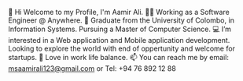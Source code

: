 👋 Hi Welcome to my Profile, I'm Aamir Ali.
🧑‍💻 Working as a Software Engineer @ Anywhere.
📖 Graduate from the University of Colombo, in Information Systems. Pursuing a Master of Computer Science.
💻 I’m interested in a Web application and Mobile application development.
  Looking to explore the world with end of oppertunity and welcome for startups.
💞️ Love in work life balance.
📫 You can reach me by email: msaamirali123@gmail.com or Tel: +94 76 892 12 88



<!---
Aamir-97/Aamir-97 is a ✨ special ✨ repository because its `README.md` (this file) appears on your GitHub profile.
You can click the Preview link to view your changes.
--->
